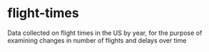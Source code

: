 # flight-times
Data collected on flight times in the US by year, for the purpose of examining changes in number of flights and delays over time
